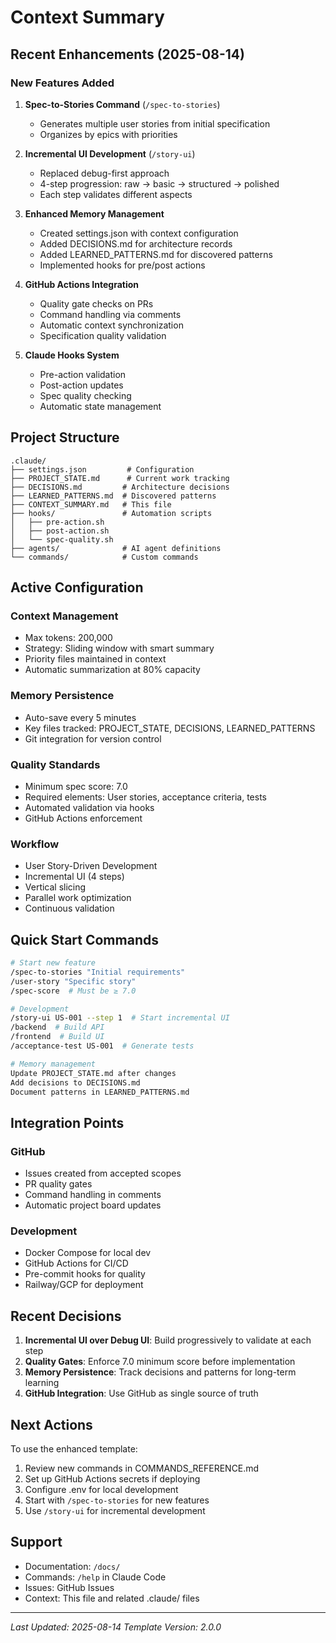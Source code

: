 # Context Summary

## Recent Enhancements (2025-08-14)

### New Features Added
1. **Spec-to-Stories Command** (`/spec-to-stories`)
   - Generates multiple user stories from initial specification
   - Organizes by epics with priorities

2. **Incremental UI Development** (`/story-ui`)
   - Replaced debug-first approach
   - 4-step progression: raw → basic → structured → polished
   - Each step validates different aspects

3. **Enhanced Memory Management**
   - Created settings.json with context configuration
   - Added DECISIONS.md for architecture records
   - Added LEARNED_PATTERNS.md for discovered patterns
   - Implemented hooks for pre/post actions

4. **GitHub Actions Integration**
   - Quality gate checks on PRs
   - Command handling via comments
   - Automatic context synchronization
   - Specification quality validation

5. **Claude Hooks System**
   - Pre-action validation
   - Post-action updates
   - Spec quality checking
   - Automatic state management

## Project Structure
```
.claude/
├── settings.json         # Configuration
├── PROJECT_STATE.md      # Current work tracking
├── DECISIONS.md         # Architecture decisions
├── LEARNED_PATTERNS.md  # Discovered patterns
├── CONTEXT_SUMMARY.md   # This file
├── hooks/               # Automation scripts
│   ├── pre-action.sh
│   ├── post-action.sh
│   └── spec-quality.sh
├── agents/              # AI agent definitions
└── commands/            # Custom commands
```

## Active Configuration

### Context Management
- Max tokens: 200,000
- Strategy: Sliding window with smart summary
- Priority files maintained in context
- Automatic summarization at 80% capacity

### Memory Persistence
- Auto-save every 5 minutes
- Key files tracked: PROJECT_STATE, DECISIONS, LEARNED_PATTERNS
- Git integration for version control

### Quality Standards
- Minimum spec score: 7.0
- Required elements: User stories, acceptance criteria, tests
- Automated validation via hooks
- GitHub Actions enforcement

### Workflow
- User Story-Driven Development
- Incremental UI (4 steps)
- Vertical slicing
- Parallel work optimization
- Continuous validation

## Quick Start Commands

```bash
# Start new feature
/spec-to-stories "Initial requirements"
/user-story "Specific story"
/spec-score  # Must be ≥ 7.0

# Development
/story-ui US-001 --step 1  # Start incremental UI
/backend  # Build API
/frontend  # Build UI
/acceptance-test US-001  # Generate tests

# Memory management
Update PROJECT_STATE.md after changes
Add decisions to DECISIONS.md
Document patterns in LEARNED_PATTERNS.md
```

## Integration Points

### GitHub
- Issues created from accepted scopes
- PR quality gates
- Command handling in comments
- Automatic project board updates

### Development
- Docker Compose for local dev
- GitHub Actions for CI/CD
- Pre-commit hooks for quality
- Railway/GCP for deployment

## Recent Decisions

1. **Incremental UI over Debug UI**: Build progressively to validate at each step
2. **Quality Gates**: Enforce 7.0 minimum score before implementation
3. **Memory Persistence**: Track decisions and patterns for long-term learning
4. **GitHub Integration**: Use GitHub as single source of truth

## Next Actions

To use the enhanced template:
1. Review new commands in COMMANDS_REFERENCE.md
2. Set up GitHub Actions secrets if deploying
3. Configure .env for local development
4. Start with `/spec-to-stories` for new features
5. Use `/story-ui` for incremental development

## Support

- Documentation: `/docs/`
- Commands: `/help` in Claude Code
- Issues: GitHub Issues
- Context: This file and related .claude/ files

---

*Last Updated: 2025-08-14*
*Template Version: 2.0.0*